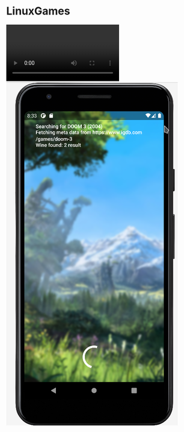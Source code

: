 # LinuxGames
![alt text](https://github.com/jurdunnn/LinuxGames/blob/master/WhatsApp%20Video%202021-02-17%20at%2013.54.49.mp4)
![alt text](https://github.com/jurdunnn/LinuxGames/blob/master/workingstate.png)

